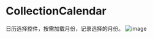 # CollectionCalendar
  日历选择控件，按需加载月份，记录选择的月份。
 ![image](https://github.com/deathewind/CollectionCalendar/raw/master/screenshots/ScreenShot1.png)
